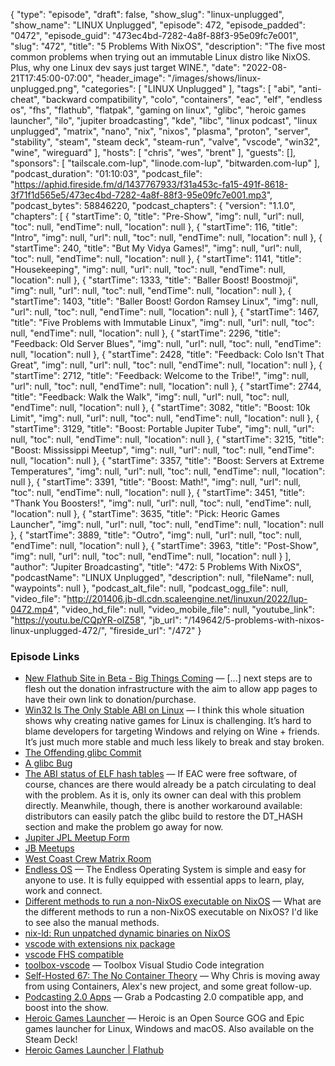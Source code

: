{
  "type": "episode",
  "draft": false,
  "show_slug": "linux-unplugged",
  "show_name": "LINUX Unplugged",
  "episode": 472,
  "episode_padded": "0472",
  "episode_guid": "473ec4bd-7282-4a8f-88f3-95e09fc7e001",
  "slug": "472",
  "title": "5 Problems With NixOS",
  "description": "The five most common problems when trying out an immutable Linux distro like NixOS. Plus, why one Linux dev says just target WINE.",
  "date": "2022-08-21T17:45:00-07:00",
  "header_image": "/images/shows/linux-unplugged.png",
  "categories": [
    "LINUX Unplugged"
  ],
  "tags": [
    "abi",
    "anti-cheat",
    "backward compatibility",
    "colo",
    "containers",
    "eac",
    "elf",
    "endless os",
    "fhs",
    "flathub",
    "flatpak",
    "gaming on linux",
    "glibc",
    "heroic games launcher",
    "ilo",
    "jupiter broadcasting",
    "kde",
    "libc",
    "linux podcast",
    "linux unplugged",
    "matrix",
    "nano",
    "nix",
    "nixos",
    "plasma",
    "proton",
    "server",
    "stability",
    "steam",
    "steam deck",
    "steam-run",
    "valve",
    "vscode",
    "win32",
    "wine",
    "wireguard"
  ],
  "hosts": [
    "chris",
    "wes",
    "brent"
  ],
  "guests": [],
  "sponsors": [
    "tailscale.com-lup",
    "linode.com-lup",
    "bitwarden.com-lup"
  ],
  "podcast_duration": "01:10:03",
  "podcast_file": "https://aphid.fireside.fm/d/1437767933/f31a453c-fa15-491f-8618-3f71f1d565e5/473ec4bd-7282-4a8f-88f3-95e09fc7e001.mp3",
  "podcast_bytes": 58846220,
  "podcast_chapters": {
    "version": "1.1.0",
    "chapters": [
      {
        "startTime": 0,
        "title": "Pre-Show",
        "img": null,
        "url": null,
        "toc": null,
        "endTime": null,
        "location": null
      },
      {
        "startTime": 116,
        "title": "Intro",
        "img": null,
        "url": null,
        "toc": null,
        "endTime": null,
        "location": null
      },
      {
        "startTime": 240,
        "title": "But My Vidya Games!",
        "img": null,
        "url": null,
        "toc": null,
        "endTime": null,
        "location": null
      },
      {
        "startTime": 1141,
        "title": "Housekeeping",
        "img": null,
        "url": null,
        "toc": null,
        "endTime": null,
        "location": null
      },
      {
        "startTime": 1333,
        "title": "Baller Boost! Boostmoji",
        "img": null,
        "url": null,
        "toc": null,
        "endTime": null,
        "location": null
      },
      {
        "startTime": 1403,
        "title": "Baller Boost! Gordon Ramsey Linux",
        "img": null,
        "url": null,
        "toc": null,
        "endTime": null,
        "location": null
      },
      {
        "startTime": 1467,
        "title": "Five Problems with Immutable Linux",
        "img": null,
        "url": null,
        "toc": null,
        "endTime": null,
        "location": null
      },
      {
        "startTime": 2296,
        "title": "Feedback: Old Server Blues",
        "img": null,
        "url": null,
        "toc": null,
        "endTime": null,
        "location": null
      },
      {
        "startTime": 2428,
        "title": "Feedback: Colo Isn't That Great",
        "img": null,
        "url": null,
        "toc": null,
        "endTime": null,
        "location": null
      },
      {
        "startTime": 2712,
        "title": "Feedback: Welcome to the Tribe!",
        "img": null,
        "url": null,
        "toc": null,
        "endTime": null,
        "location": null
      },
      {
        "startTime": 2744,
        "title": "Feedback: Walk the Walk",
        "img": null,
        "url": null,
        "toc": null,
        "endTime": null,
        "location": null
      },
      {
        "startTime": 3082,
        "title": "Boost: 10k Limit",
        "img": null,
        "url": null,
        "toc": null,
        "endTime": null,
        "location": null
      },
      {
        "startTime": 3129,
        "title": "Boost: Portable Jupiter Tube",
        "img": null,
        "url": null,
        "toc": null,
        "endTime": null,
        "location": null
      },
      {
        "startTime": 3215,
        "title": "Boost: Mississippi Meetup",
        "img": null,
        "url": null,
        "toc": null,
        "endTime": null,
        "location": null
      },
      {
        "startTime": 3357,
        "title": "Boost: Servers at Extreme Temperatures",
        "img": null,
        "url": null,
        "toc": null,
        "endTime": null,
        "location": null
      },
      {
        "startTime": 3391,
        "title": "Boost: Math!",
        "img": null,
        "url": null,
        "toc": null,
        "endTime": null,
        "location": null
      },
      {
        "startTime": 3451,
        "title": "Thank You Boosters!",
        "img": null,
        "url": null,
        "toc": null,
        "endTime": null,
        "location": null
      },
      {
        "startTime": 3635,
        "title": "Pick: Heoric Games Launcher",
        "img": null,
        "url": null,
        "toc": null,
        "endTime": null,
        "location": null
      },
      {
        "startTime": 3889,
        "title": "Outro",
        "img": null,
        "url": null,
        "toc": null,
        "endTime": null,
        "location": null
      },
      {
        "startTime": 3963,
        "title": "Post-Show",
        "img": null,
        "url": null,
        "toc": null,
        "endTime": null,
        "location": null
      }
    ],
    "author": "Jupiter Broadcasting",
    "title": "472: 5 Problems With NixOS",
    "podcastName": "LINUX Unplugged",
    "description": null,
    "fileName": null,
    "waypoints": null
  },
  "podcast_alt_file": null,
  "podcast_ogg_file": null,
  "video_file": "http://201406.jb-dl.cdn.scaleengine.net/linuxun/2022/lup-0472.mp4",
  "video_hd_file": null,
  "video_mobile_file": null,
  "youtube_link": "https://youtu.be/CQpYR-olZ58",
  "jb_url": "/149642/5-problems-with-nixos-linux-unplugged-472/",
  "fireside_url": "/472"
}


### Episode Links

  * [New Flathub Site in Beta - Big Things Coming](https://www.codethink.co.uk/articles/2022/flathub-codethink-collaboration/ "New Flathub Site in Beta - Big Things Coming") — [...] next steps are to flesh out the donation infrastructure with the aim to allow app pages to have their own link to donation/purchase.
  * [Win32 Is The Only Stable ABI on Linux](https://blog.hiler.eu/win32-the-only-stable-abi/ "Win32 Is The Only Stable ABI on Linux") — I think this whole situation shows why creating native games for Linux is challenging. It’s hard to blame developers for targeting Windows and relying on Wine + friends. It’s just much more stable and much less likely to break and stay broken.
  * [The Offending glibc Commit](https://github.com/ValveSoftware/Proton/issues/6051#issuecomment-1206888814 "The Offending glibc Commit")
  * [A glibc Bug](https://sourceware.org/bugzilla/show_bug.cgi?id=29456 "A glibc Bug")
  * [The ABI status of ELF hash tables](https://lwn.net/Articles/904892/ "The ABI status of ELF hash tables") — If EAC were free software, of course, chances are there would already be a patch circulating to deal with the problem. As it is, only its owner can deal with this problem directly. Meanwhile, though, there is another workaround available: distributors can easily patch the glibc build to restore the DT_HASH section and make the problem go away for now.
  * [Jupiter JPL Meetup Form](https://linuxunplugged.com/JPL "Jupiter JPL Meetup Form")
  * [JB Meetups](http://meetup.com/jupiterbroadcasting "JB Meetups")
  * [West Coast Crew Matrix Room](https://bit.ly/westcoastcrew "West Coast Crew Matrix Room")
  * [Endless OS](https://endlessos.com/ "Endless OS") — The Endless Operating System is simple and easy for anyone to use. It is fully equipped with essential apps to learn, play, work and connect.
  * [Different methods to run a non-NixOS executable on NixOS](https://unix.stackexchange.com/questions/522822/different-methods-to-run-a-non-nixos-executable-on-nixos "Different methods to run a non-NixOS executable on NixOS") — What are the different methods to run a non-NixOS executable on NixOS? I'd like to see also the manual methods.
  * [nix-ld: Run unpatched dynamic binaries on NixOS](https://github.com/Mic92/nix-ld "nix-ld: Run unpatched dynamic binaries on NixOS")
  * [vscode with extensions nix package](https://search.nixos.org/packages?channel=22.05&show=vscode-with-extensions&from=0&size=50&sort=relevance&type=packages&query=vscode "vscode with extensions nix package")
  * [vscode FHS compatible](https://search.nixos.org/packages?channel=22.05&show=vscode-fhs&from=0&size=50&sort=relevance&type=packages&query=vscode "vscode FHS compatible")
  * [toolbox-vscode](https://github.com/owtaylor/toolbox-vscode "toolbox-vscode") — Toolbox Visual Studio Code integration
  * [Self-Hosted 67: The No Container Theory](https://selfhosted.show/67 "Self-Hosted 67: The No Container Theory") — Why Chris is moving away from using Containers, Alex's new project, and some great follow-up.
  * [Podcasting 2.0 Apps](https://podcastindex.org/apps?appTypes=app&elements=Value "Podcasting 2.0 Apps") — Grab a Podcasting 2.0 compatible app, and boost into the show.
  * [Heroic Games Launcher](https://heroicgameslauncher.com/ "Heroic Games Launcher") — Heroic is an Open Source GOG and Epic games launcher for Linux, Windows and macOS. Also available on the Steam Deck!
  * [Heroic Games Launcher | Flathub](https://beta.flathub.org/apps/details/com.heroicgameslauncher.hgl "Heroic Games Launcher | Flathub")


